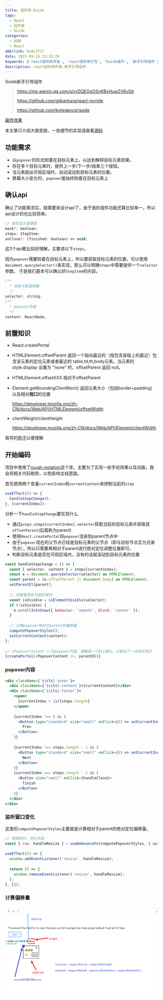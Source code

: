 ```yaml
---
title: 组件库-Guide
tags:
  - React
  - 组件库
  - Guide
categories:
  - 前端
  - React
abbrlink: 6c0c371f
date: 2021-09-16 13:15:29
keywords: ['react组件库开发', 'react组件库打包', 'Guide组件', '新手引导组件']
description: react组件库开发-新手引导组件
---
```


Guide新手引导组件

<!-- more -->

> https://mp.weixin.qq.com/s/vrDQEGgOSnKBvHuwZV6vSA
> 
> https://github.com/gilbarbara/react-joyride
> 
> https://github.com/bytedance/guide

[最终效果](https://alan-ui.vercel.app/?path=/docs/components-guide--guide)

本文章只介绍大致思路，一些细节的实现请查看[源码](https://github.com/3Alan/alan-ui/tree/main/src/components/guide)

## 功能需求
- 以`popover`的形式附着在目标元素上，以达到解释目标元素效果。
- 存在多个目标元素时，提供上一步/下一步/结束三个按钮。
- 当元素超出可视区域时，自动滚动到目标元素的位置。
- 屏幕大小变化时，`popover`能始终附着在目标元素上

## 确认api
确认了功能需求后，就需要来设计api了，由于我的组件功能还算比较单一，所以api设计的也比较简单。
```js
// 是否显示遮罩层
mask?: boolean;
steps: StepItem;
onClose?: (finished: boolean) => void;
```
这3个api都比较好理解，主要讲以下`steps`。

因为`popover`需要附着在目标元素上，所以要获取目标元素的位置，可以使用`document.querySelector()`来实现，那么可以明确`steps`中需要提供一个`selector`参数。
于是我们基本可以确认好`StepItem`的内容。
```js
/**
  * 目标元素选择器
  */
selector: string;
/**
  * popover内容
  */
content: ReactNode;
```

## 前置知识
- React.createPortal
- HTMLElement.offsetParent
  返回一个指向最近的（指包含层级上的最近）包含该元素的定位元素或者最近的 table,td,th,body元素。当元素的 style.display 设置为 "none" 时，offsetParent 返回 null。
- HTMLElement.offsetXXX
  相对于offsetParent
- Element.getBoundingClientRect()
  返回元素大小（包括border+padding）以及相对**视口**的位置
  
  https://developer.mozilla.org/zh-CN/docs/Web/API/HTMLElement/offsetWidth
- clientWeight/clientHeight
  
  https://developer.mozilla.org/zh-CN/docs/Web/API/Element/clientWidth

我写的[例子](https://stackblitz.com/edit/web-platform-5hqpo6)以便理解

## 开始编码
项目中使用了[rough-notation](https://github.com/rough-stuff/rough-notation)这个库，主要为了实现一些手绘效果以及动画，我会将相关代码剔除，以免影响主线思路。

首先使用两个变量`currentIndex`和`currentContent`来控制当前的`step`
```jsx
useEffect(() => {
  handleStepChange();
}, [currentIndex]);
```
分析一下`handleStepChange`要实现什么
- 通过`props.steps[currentIndex].selector`获取当前的目标元素并获取其`offsetParent`(后面称为parent)
- 使用`React.createPortal`将`popover`渲染到parent节点中
- 由于`popover`现在的父节点已经是目标元素的父节点（即与目标节点互为兄弟节点），所以只需要再相对于parent进行绝对定位调整位置即可。
- 判断目标元素是否在可视区域内，没有的话就滚动到目标元素的位置

```js
const handleStepChange = () => {
  const { selector, content } = steps[currentIndex];
  const e = document.querySelector(selector) as HTMLElement;
  const parent = (e.offsetParent || document.body) as HTMLElement;
  setParentEl(parent);

  // 判断是否在可是区域内
  const isVisible = isElementVisible(selector);
  if (!isVisible) {
    e.scrollIntoView({ behavior: 'smooth', block: 'center' });
  }

  // 计算popover相对于parent的偏移量
  computePopoverStyles();
  setCurrentContent(content);
};

// <PopoverContent />为popover内容，理解成一个div就行，只是加了一点样式而已
{createPortal(<PopoverContent />, parentEl)}
```

### popover内容
```jsx
<div className={`${cls}-inner`}>
  <div className={`${cls}-content`}>{currentContent}</div>
  <div className={`${cls}-footer`}>
    <span>
      {currentIndex + 1}/{steps.length}
    </span>

    {currentIndex !== 0 && (
      <Button type="standard" size="small" onClick={() => setCurrentIndex(currentIndex - 1)}>
        Prev
      </Button>
    )}

    {currentIndex !== steps.length - 1 && (
      <Button type="standard" size="small" onClick={() => setCurrentIndex(currentIndex + 1)}>
        Next
      </Button>
    )}
    {currentIndex === steps.length - 1 && (
      <Button size="small" onClick={handleClose}>
        finish
      </Button>
    )}
  </div>
</div>
```

### 监听窗口变化
这里的`computePopoverStyles`主要就是计算相对于parent的绝对定位偏移量。
```jsx
// 使用防抖，优化手段
const { run: handleResize } = useDebounceFn(computePopoverStyles, { wait: 200 });

useEffect(() => {
  window.addEventListener('resize', handleResize);

  return () => {
    window.removeEventListener('resize', handleResize);
  };
}, []);
```

### 计算偏移量

![image-20210916145908255](https://raw.githubusercontent.com/3Alan/images/master/img/image-20210916145908255.png)




